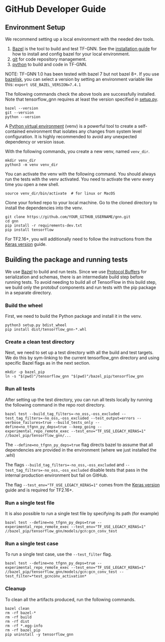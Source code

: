 # GitHub Developer Guide

## Environment Setup

We recommend setting up a local environment with the needed dev tools.

1.  [Bazel](https://bazel.build/) is the tool to build and test TF-GNN. See the
    [installation guide](https://bazel.build/install)
    for how to install and config bazel for your local environment.
2.  [git](https://github.com/) for code repository management.
3.  [python](https://www.python.org/) to build and code in TF-GNN.

NOTE: TF-GNN 1.0 has been tested with bazel 7 but not bazel 8+.
If you use [bazelisk](https://bazel.build/install/bazelisk), you can select a
version by setting an environment variable like this:
`export USE_BAZEL_VERSION=7.4.1`

The following commands check the above tools are successfully installed. Note
that tensorflow_gnn requires at least the version specified in [setup.py](https://github.com/tensorflow/gnn/setup.py).

```shell
bazel --version
git --version
python --version
```

A [Python virtual environment](https://docs.python.org/3/tutorial/venv.html)
(venv) is a powerful tool to create a self-contained environment that isolates
any changes from system level configuration. It is highly recommended to avoid
any unexpected dependency or version issue.

With the following commands, you create a new venv, named `venv_dir`.

```shell
mkdir venv_dir
python3 -m venv venv_dir
```

You can activate the venv with the following command. You should always run the
tests with the venv activated. You need to activate the venv every time you open
a new shell.

```shell
source venv_dir/bin/activate  # for linux or MacOS
```

Clone your forked repo to your local machine. Go to the cloned directory to
install the dependencies into the venv.

```shell
git clone https://github.com/YOUR_GITHUB_USERNAME/gnn.git
cd gnn
pip install -r requirements-dev.txt
pip install tensorflow
```

For TF2.16+, you will additionally need to follow the instructions from the
[Keras version](./keras_version.md) guide.

## Building the package and running tests

We use [Bazel](https://bazel.build/) to build and run tests. Since we use
[Protocol Buffers](https://developers.google.com/protocol-buffers) for
serialization and schemas, there is an intermediate build step before running
tests. To avoid needing to build all of TensorFlow in this build step, we build
only the protobuf components and run tests with the pip package in a separate
directory.

### Build the wheel

First, we need to build the Python package and install it in the venv.

```shell
python3 setup.py bdist_wheel
pip install dist/tensorflow_gnn-*.whl
```

### Create a clean test directory

Next, we need to set up a test directory with all the build and test targets. We
do this by sym-linking to the current tensorflow_gnn directory and using
specific Bazel flags as in the next section.

```shell
mkdir -p bazel_pip
ln -s "$(pwd)"/tensorflow_gnn "$(pwd)"/bazel_pip/tensorflow_gnn
```

### Run all tests

After setting up the test directory, you can run all tests locally by running
the following command in the repo root directory.

```
bazel test --build_tag_filters=-no_oss,-oss_excluded --test_tag_filters=-no_oss,-oss_excluded --test_output=errors --verbose_failures=true --build_tests_only --define=no_tfgnn_py_deps=true --keep_going --experimental_repo_remote_exec --test_env="TF_USE_LEGACY_KERAS=1" //bazel_pip/tensorflow_gnn/...
```

The `--define=no_tfgnn_py_deps=true` flag directs bazel to assume that all
dependencies are provided in the environment (where we just installed the .whl)

The flags `--build_tag_filters=-no_oss,-oss_excluded` and
`--test_tag_filters=-no_oss,-oss_excluded` disable tests that pass in the
internal production environment but fail on GitHub.

The flag `--test_env="TF_USE_LEGACY_KERAS=1"` comes from the
[Keras version](./keras_version.md) guide and is required for TF2.16+.

### Run a single test file

It is also possible to run a single test file by specifying its path (for
example)

`bazel test --define=no_tfgnn_py_deps=true --experimental_repo_remote_exec
--test_env="TF_USE_LEGACY_KERAS=1"
//bazel_pip/tensorflow_gnn/models/gcn:gcn_conv_test`

### Run a single test case

To run a single test case, use the `--test_filter` flag.

`bazel test --define=no_tfgnn_py_deps=true --experimental_repo_remote_exec
--test_env="TF_USE_LEGACY_KERAS=1"
//bazel_pip/tensorflow_gnn/models/gcn:gcn_conv_test
--test_filter=*test_gcnconv_activation*`

### Cleanup

To clean all the artifacts produced, run the following commands.

```shell
bazel clean
rm -rf bazel-*
rm -rf build
rm -rf dist
rm -rf *.egg-info
rm -rf bazel_pip
pip uninstall -y tensorflow_gnn
```
